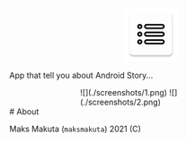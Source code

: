 
<center>
 <img src="./app/src/main/res/mipmap-xhdpi/ic_launcher.png" />
</center>

App that tell you about Android Story...


<div style="margin: auto;width: 50%;">
    ![](./screenshots/1.png)
    ![](./screenshots/2.png)
</div>
# About

Maks Makuta (``` maksmakuta ```) 2021 (C)

